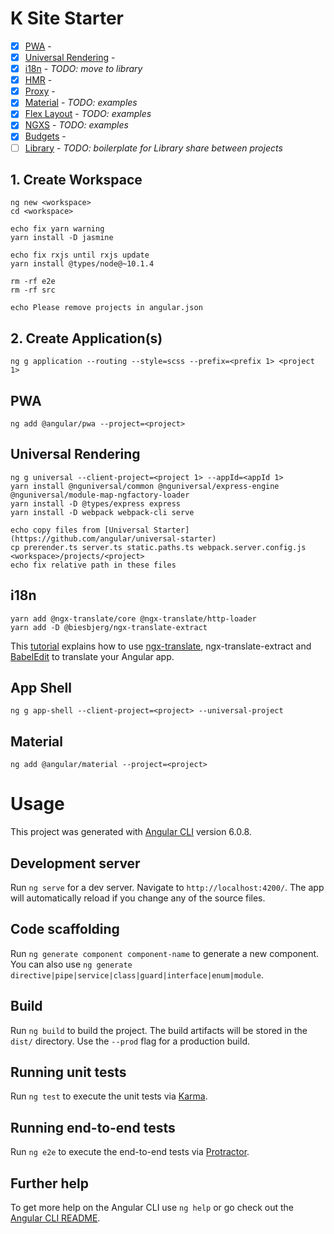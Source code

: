 # K Site Starter

- [x] [PWA](https://blog.angulartraining.com/progressive-web-apps-for-angular-6-and-beyond-f7e4b9a2f9fa) - 
- [x] [Universal Rendering](https://github.com/angular/angular-cli/wiki/stories-universal-rendering) - 
- [x] [i18n](http://www.ngx-translate.com/) - _TODO: move to library_
- [x] [HMR](https://github.com/angular/angular-cli/wiki/stories-configure-hmr) - 
- [x] [Proxy](https://github.com/angular/angular-cli/wiki/stories-proxy) - 
- [x] [Material](https://material.angular.io) - _TODO: examples_
- [x] [Flex Layout](https://github.com/angular/flex-layout) - _TODO: examples_
- [x] [NGXS](http://ngxs.io) - _TODO: examples_
- [x] [Budgets](https://github.com/angular/angular-cli/wiki/stories-budgets) - 
- [ ] [Library](https://github.com/angular/angular-cli/wiki/stories-create-library) - _TODO: boilerplate for Library share between projects_

## 1. Create Workspace

```
ng new <workspace>
cd <workspace>

echo fix yarn warning
yarn install -D jasmine

echo fix rxjs until rxjs update
yarn install @types/node@~10.1.4

rm -rf e2e
rm -rf src

echo Please remove projects in angular.json

```

## 2. Create Application(s)

```
ng g application --routing --style=scss --prefix=<prefix 1> <project 1>

```

## PWA

```
ng add @angular/pwa --project=<project>
```

## Universal Rendering

```
ng g universal --client-project=<project 1> --appId=<appId 1>
yarn install @nguniversal/common @nguniversal/express-engine @nguniversal/module-map-ngfactory-loader
yarn install -D @types/express express 
yarn install -D webpack webpack-cli serve

echo copy files from [Universal Starter](https://github.com/angular/universal-starter)
cp prerender.ts server.ts static.paths.ts webpack.server.config.js <workspace>/projects/<project>
echo fix relative path in these files  
```

## i18n
```
yarn add @ngx-translate/core @ngx-translate/http-loader
yarn add -D @biesbjerg/ngx-translate-extract
```
This [tutorial](https://www.codeandweb.com/babeledit/tutorials/how-to-translate-your-angular-app-with-ngx-translate) explains how to use [ngx-translate](http://www.ngx-translate.com/), ngx-translate-extract and [BabelEdit](https://www.codeandweb.com/babeledit) to translate your Angular app.

## App Shell

```
ng g app-shell --client-project=<project> --universal-project
```

## Material

```
ng add @angular/material --project=<project>
```

# Usage

This project was generated with [Angular CLI](https://github.com/angular/angular-cli) version 6.0.8.

## Development server

Run `ng serve` for a dev server. Navigate to `http://localhost:4200/`. The app will automatically reload if you change any of the source files.

## Code scaffolding

Run `ng generate component component-name` to generate a new component. You can also use `ng generate directive|pipe|service|class|guard|interface|enum|module`.

## Build

Run `ng build` to build the project. The build artifacts will be stored in the `dist/` directory. Use the `--prod` flag for a production build.

## Running unit tests

Run `ng test` to execute the unit tests via [Karma](https://karma-runner.github.io).

## Running end-to-end tests

Run `ng e2e` to execute the end-to-end tests via [Protractor](http://www.protractortest.org/).

## Further help

To get more help on the Angular CLI use `ng help` or go check out the [Angular CLI README](https://github.com/angular/angular-cli/blob/master/README.md).
